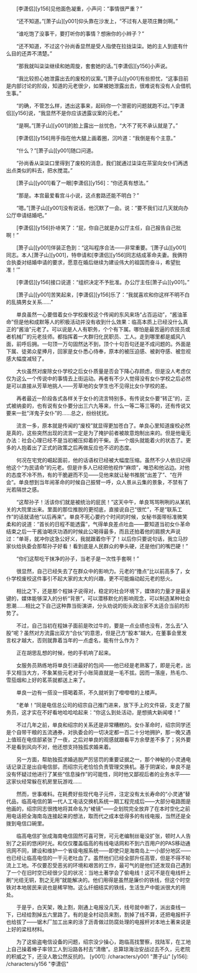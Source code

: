 　　[李潇侣][y156]见他面色凝重，小声问：“事情很严重？”

　　“还不知道。”[萧子山][y001]仰头靠在沙发上，“不过有人是项庄舞剑啊。”

　　“谁吃饱了没事干，要打听你的事情？想揪你的小辫子？”

　　“还不知道，不过这个孙尚香显然是受人指使在拉拢柒柒。她的主人到底有什么目的还弄不清楚。”

　　“那我就叫柒柒继续和她周旋，套套她的话。”[李潇侣][y156]小声说。

　　“我比较担心她泄露出去的废校的议案。”[萧子山][y001]有些担忧，“这事目前是内部讨论的阶段，知道的元老很少，如果被她泄露出去，很难说有没有人会借机生事。”

　　“的确，不管怎么样，透出这事来，起码你一个泄密的问题就跑不过。”[李潇侣][y156]说，“我显然不是你应该透露议案的元老。”

　　“是啊。”[萧子山][y001]的脸上露出一丝忧色，“大不了死不承认就是了。”

　　[李潇侣][y156]用手指在他大腿上画着圈，沉吟道：“我倒是有个主意。”

　　“什么？”[萧子山][y001]随口问道。

　　“孙尚香从柒柒口里得到了废校的消息，我们就通过柒柒在茶室向女仆们再透出点类似的料去，把水搅混。”

　　[萧子山][y001]看了一眼[李潇侣][y156]：“你还真有想法。”

　　“那是。本宫最爱看宫斗小说，这点套路还能不明白？”

　　“嗯。”[萧子山][y001]没有说话，他沉默了一会。说：“要不我们过几天就向办公厅申请结婚吧。”

　　[李潇侣][y156]扑哧笑了：“屁，你自己就是办公厅主任，自己报告自己批啊！”

　　[萧子山][y001]佯装正色到：“这叫程序合法——非常重要。‘[萧子山][y001]同志。本人[萧子山][y001]，特申请和[李潇侣][y156]同志结成革命夫妻。我俩符合执委对结婚申请的要求，愿意在婚后继续为建设伟大的祖国而奋斗，希望批准！’”

　　[李潇侣][y156]接口说道：“组织决定不予批准。办公厅主任[萧子山][y001]。”

　　[萧子山][y001]苦笑起来，[李潇侣][y156]乐了：“我就喜欢和你这样不明不白的乱搞男女关系……”

　　单良虽然一心要借着女仆学校废校这个传闻的东风来场“占百运动”，“酱油革命”但是他和成默等人的积极活动并没有收到什么效果：临高本质上已经没什么真正的“酱油”元老了。可以说是人人有职务，个个有下属。哪怕是最苦逼的农技员或者机械厂的元老技师。都指挥着一大群归化民职员、工人。走到哪里都是威风八面，前呼后拥。一句顶一万句固然达不到，顶个十句百句还是不成问题的。外面是下属、徒弟众星捧月，回家是女仆悉心侍奉，原本的被压迫感、被剥夺感、被忽视感大幅度减轻了。

　　大伙虽然对废除女仆学校之后女仆质量是否会下降心存顾虑，但是没人考虑仅仅为这么一个传说中的事情去上街运动。再者有不少人觉得没有女仆学校之后必然是可以直接从芳草地挑人——芳草地的女学生也不见得比女仆学校的差。

　　再者最近一阶段各式各样关于女仆的流言特别多。有传说女仆要“转正”的，正式被纳妾的，也有说有女仆要分出三六九等来，什么一等二等三等的，还有传说又要来一批“洋鬼子女仆”的……总之，纷纷扰扰。

　　流言一多，原本就是传闻的“废校”就显得更加苍白了。单良心里知道废校必然是真的，这些突然出现的流言一定是为了掩护前者被故意炮制出来的。但是他毫无办法：社会心理已经不是当初被压抑着的干柴。丢一个烟头就能着火的状态了。更多的人抱着出了正式的政策之后再做反应也不迟的态度。

　　何况在宅党的崛起面前，他的话语权已经被大幅度压缩。虽然不少人依旧记得他这个“为民请命”的元老。但是许多人已经把他视作“麻烦”，唯恐和他沾边。对他的态度不冷不热，有的干脆避而不见——见他来就让秘书推脱“出差了”、“在开会”。单良想到当年闹革命的时候自己振臂一呼，众人景从云集的景象，不禁有了光若隔世之感。

　　“这帮孙子！活该你们就是被统治的屁民！”这天中午，单良骂骂咧咧的从某机关的大院里出来。里面的那位推脱的更彻底，直接说自己“很忙”，不是“联系工作”的话就请他“以后再来”。单良不死心要约个时间的时候，女秘书面带标准微笑柔和的说道：“首长的日程不能透露”，气得单良差点吐血——要知道当初女仆革命结束之后一干酱油喝庆功酒的时候此公喝得最多，而且还拍着他的肩膀大声说过：“单哥，就冲你这急公好义，我就跟着你干了！以后你只要说句话，我立马抄家伙给执委会那帮孙子好看！看到底是人民群众的拳头硬，还是他们的嘴巴硬！”

　　“你们这帮吃干抹净的孙子，当老子是一次性手套啊！”

　　很显然，自己已经失去了在群众中的影响力。元老的“撸点”比以前高多了，女仆学校废校这件事引不起大家的太大的兴趣，更不可能煽动起元老的怒火。

　　相比之下，还是那个程妹子说得对，稳定的社会环境下，媒体的力量才是最关键的，媒体能够深入的分析“背景”，可以潜移默化的影响观念，可以制造某种社会思潮……相比之下自己这种靠当街演讲，分头劝说的街头政治家不太适合当前的形势了。

　　不过，自己当初在程妹子面前是吹过牛的，要是一点业绩也没有，怎么去“入股”呢？虽然对方流露出双方“合伙”的意思，但是己方“股本”越大，在董事会里发言权才越大，否则就靠着当年的一点虚名，能有什么作为？

　　正在胡思乱想的时候，他的手机响了起来。

　　女服务员熟练地将单良引进最好的包间——他已经是老熟客了，即是元老，出手又相当大方，不象某些元老对于小账简直就是一毛不拔。因而一落座，热毛巾、雪茄烟和上好的茗茶就都送上来了。

　　单良一边有一搭没一搭喝着茶，不久就听到了噔噔噔的上楼声。

　　“老单！”同是电信总公司的绍宗自己推门进来，放下手上的文件袋，支走了服务员，这才实在不好看地哈哈哈起来：“你这么到处活动，是想搞大新闻喽！”

　　不过几年之前，单良和绍宗的关系还是非常糟糕的。女仆革命时，绍宗同学还是个自带干粮的五流通券，对执委会的一切决定都一百二十分地拥护，那一晚又遇上值班在电信部紧张了一夜，之后对单良的观感就跟看平方余孽差不多了；另外要不是看到风向不对，他还想支持独孤求婚来着。

　　另一方面，帮助独孤求婚逃脱严厉惩罚的重要证据之一，那个神秘的小灵通电话记录正是出自电信部，而绍宗元老恰恰负责管理交换机。基于阴谋论，单良不是没有怀疑过他进行了某些“信息操作”的可能性，同时他又鄙视后者的业务水平——这家伙经常躲在机房里玩游戏……

　　然而，世事难料。在耗费好些现代电子元件，注定没有太长寿命的“小灵通”替代品，临高电信的第一代人工电话交换机系统一期工程完成后——大部分电路图是他画的，绍宗同志很拽地将其命名为“棱镜”——企划院完全放弃了在本时空化之前用电话把全海南岛连接起来的想法，取而代之成本低得多的有线电报，当然还是全拨到电信口碗里。

　　临高电信扩张成海南电信固然可喜可贺，可元老编制丝毫没扩张，顿时人人告别了之前的悠闲时光。和仅仅覆盖临高的有线电话网和不到六百用户的PAS移动通讯网不同，建设和维护一个省级电报系统——即使只是海南岛上一小部分地区——也已经让临高电信的一干元老吐血了。虽然他们已经全部升任高管，但是不得不轮流上工地。不仅要忍受恶劣的环境和艰苦的工作，最可气的是他们还发现自己遇到了一个在旧时空已经很少见的状况：当地土著学会了偷电线！这可不是在电线杆上刷“光缆无铜，割之无用”就能解决的。他们用得是虽然是廉价的铁线，但这个时空铁对本地居民来说也是稀罕物。这么纤细结实的铁线，生活生产中能派很大的用处。

　　于是乎，白天架，晚上割，刚通上电报没几天，线号就中断了，派出查线一下，已经给割掉五六里路了。有的是全村动员来割，割掉了线不算，还把电报杆子也给拔了——锯木厂加工出来的涂了沥青做过防腐处理的电报杆对本地土著来说是上好的梁柱材料。

　　为了这偷盗电信设备的问题，绍宗没少操心，跑临高找警察，找陆军，在工地上自己操着棒子率领工人到沿路各村去“清缴”。总算琼海治安战过去不久，元老院的积威之下，还没人敢公然反抗的。
[y001]: /characters/y001 "萧子山"
[y156]: /characters/y156 "李潇侣"
